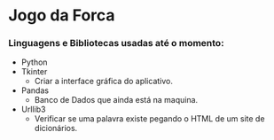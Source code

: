 <h1>Jogo da Forca</h1>
<h3>Linguagens e Bibliotecas usadas até o momento:</h3>

- Python
- Tkinter
  - Criar a interface gráfica do aplicativo.
- Pandas
  - Banco de Dados que ainda está na maquina.
- Urllib3
  - Verificar se uma palavra existe pegando o HTML de um site de dicionários.
